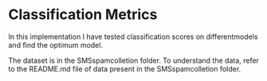 # Classification Metrics
In this implementation I have tested classification scores on differentmodels and find the optimum model.

The dataset is in the SMSspamcolletion folder. To understand the data, refer to the README.md file of data present in the SMSspamcolletion folder.
